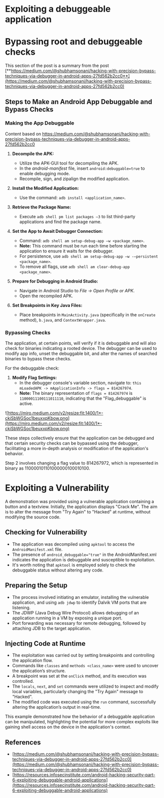 # Exploiting a debuggeable application


# **Bypassing root and debuggeable checks**

This section of the post is a summary from the post [**https://medium.com/@shubhamsonani/hacking-with-precision-bypass-techniques-via-debugger-in-android-apps-27fd562b2cc0**](https://medium.com/@shubhamsonani/hacking-with-precision-bypass-techniques-via-debugger-in-android-apps-27fd562b2cc0)

## Steps to Make an Android App Debuggable and Bypass Checks

### **Making the App Debuggable**

Content based on https://medium.com/@shubhamsonani/hacking-with-precision-bypass-techniques-via-debugger-in-android-apps-27fd562b2cc0

1. **Decompile the APK:**
   - Utilize the APK-GUI tool for decompiling the APK.
   - In the _android-manifest_ file, insert `android:debuggable=true` to enable debugging mode.
   - Recompile, sign, and zipalign the modified application.

2. **Install the Modified Application:**
   - Use the command: `adb install <application_name>`.

3. **Retrieve the Package Name:**
   - Execute `adb shell pm list packages –3` to list third-party applications and find the package name.

4. **Set the App to Await Debugger Connection:**
   - Command: `adb shell am setup-debug-app –w <package_name>`.
   - **Note:** This command must be run each time before starting the application to ensure it waits for the debugger.
   - For persistence, use `adb shell am setup-debug-app –w -–persistent <package_name>`.
   - To remove all flags, use `adb shell am clear-debug-app <package_name>`.

5. **Prepare for Debugging in Android Studio:**
   - Navigate in Android Studio to _File -> Open Profile or APK_.
   - Open the recompiled APK.

6. **Set Breakpoints in Key Java Files:**
   - Place breakpoints in `MainActivity.java` (specifically in the `onCreate` method), `b.java`, and `ContextWrapper.java`.

### **Bypassing Checks**

The application, at certain points, will verify if it is debuggable and will also check for binaries indicating a rooted device. The debugger can be used to modify app info, unset the debuggable bit, and alter the names of searched binaries to bypass these checks.

For the debuggable check:

1. **Modify Flag Settings:**
   - In the debugger console's variable section, navigate to: `this mLoadedAPK -> mApplicationInfo -> flags = 814267974`.
   - **Note:** The binary representation of `flags = 814267974` is `11000011100111011110`, indicating that the "Flag_debuggable" is active.

![https://miro.medium.com/v2/resize:fit:1400/1*-ckiSbWGSoc1beuxxpKbow.png](https://miro.medium.com/v2/resize:fit:1400/1*-ckiSbWGSoc1beuxxpKbow.png)  

These steps collectively ensure that the application can be debugged and that certain security checks can be bypassed using the debugger, facilitating a more in-depth analysis or modification of the application's behavior.

Step 2 involves changing a flag value to 814267972, which is represented in binary as 110000101101000000100010100.

# **Exploiting a Vulnerability**

A demonstration was provided using a vulnerable application containing a button and a textview. Initially, the application displays "Crack Me". The aim is to alter the message from "Try Again" to "Hacked" at runtime, without modifying the source code.

## **Checking for Vulnerability**
- The application was decompiled using `apktool` to access the `AndroidManifest.xml` file.
- The presence of `android_debuggable="true"` in the AndroidManifest.xml indicates the application is debuggable and susceptible to exploitation.
- It's worth noting that `apktool` is employed solely to check the debuggable status without altering any code.

## **Preparing the Setup**
- The process involved initiating an emulator, installing the vulnerable application, and using `adb jdwp` to identify Dalvik VM ports that are listening.
- The JDWP (Java Debug Wire Protocol) allows debugging of an application running in a VM by exposing a unique port.
- Port forwarding was necessary for remote debugging, followed by attaching JDB to the target application.

## **Injecting Code at Runtime**
- The exploitation was carried out by setting breakpoints and controlling the application flow.
- Commands like `classes` and `methods <class_name>` were used to uncover the application’s structure.
- A breakpoint was set at the `onClick` method, and its execution was controlled.
- The `locals`, `next`, and `set` commands were utilized to inspect and modify local variables, particularly changing the "Try Again" message to "Hacked".
- The modified code was executed using the `run` command, successfully altering the application’s output in real-time.

This example demonstrated how the behavior of a debuggable application can be manipulated, highlighting the potential for more complex exploits like gaining shell access on the device in the application's context.



## References
* [https://medium.com/@shubhamsonani/hacking-with-precision-bypass-techniques-via-debugger-in-android-apps-27fd562b2cc0](https://medium.com/@shubhamsonani/hacking-with-precision-bypass-techniques-via-debugger-in-android-apps-27fd562b2cc0)
* [https://resources.infosecinstitute.com/android-hacking-security-part-6-exploiting-debuggable-android-applications](https://resources.infosecinstitute.com/android-hacking-security-part-6-exploiting-debuggable-android-applications)

